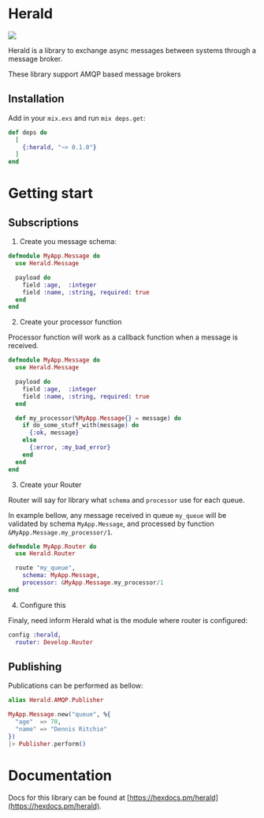 # Herald

![](https://github.com/radsquare/herald/workflows/Elixir%20CI/badge.svg)

Herald is a library to exchange async messages between systems through a message broker.

These library support AMQP based message brokers

## Installation

Add in your `mix.exs` and run `mix deps.get`:

```elixir
def deps do
  [
    {:herald, "~> 0.1.0"}
  ]
end
```

# Getting start

## Subscriptions

1. Create you message schema:

```elixir
defmodule MyApp.Message do
  use Herald.Message

  payload do
    field :age,  :integer
    field :name, :string, required: true
  end
end
```

2. Create your processor function

Processor function will work as a callback function when a message is received.

```elixir
defmodule MyApp.Message do
  use Herald.Message

  payload do
    field :age,  :integer
    field :name, :string, required: true
  end

  def my_processor(%MyApp.Message{} = message) do
    if do_some_stuff_with(message) do
      {:ok, message}
    else
      {:error, :my_bad_error}
    end
  end
end
```

3. Create your Router

Router will say for library what `schema` and `processor` use for each queue.

In example bellow, any message received in queue `my_queue` will be validated by schema `MyApp.Message`, and processed by function `&MyApp.Message.my_processor/1`.

```elixir
defmodule MyApp.Router do
  use Herald.Router

  route "my_queue",
    schema: MyApp.Message,
    processor: &MyApp.Message.my_processor/1
end
```

4. Configure this

Finaly, need inform Herald what is the module where router is configured:

```elixir
config :herald,
  router: Develop.Router
```

## Publishing

Publications can be performed as bellow:

```elixir
alias Herald.AMQP.Publisher

MyApp.Message.new("queue", %{
  "age"  => 70,
  "name" => "Dennis Ritchie"
})
|> Publisher.perform()
```

# Documentation

Docs for this library can
be found at [https://hexdocs.pm/herald](https://hexdocs.pm/herald).

